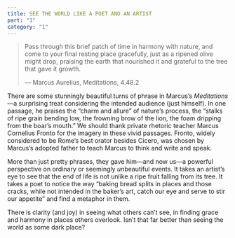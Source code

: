 ```yaml
---
title: SEE THE WORLD LIKE A POET AND AN ARTIST
part: "1"
category: "1"
---
```


> Pass through this brief patch of time in harmony with nature, and come to your final resting place gracefully, just as a ripened olive might drop, praising the earth that nourished it and grateful to the tree that gave it growth.
>
> — Marcus Aurelius, Meditations, 4.48.2

There are some stunningly beautiful turns of phrase in Marcus’s _Meditations_—a surprising treat considering the intended audience (just himself). In one passage, he praises the “charm and allure” of nature’s process, the “stalks of ripe grain bending low, the frowning brow of the lion, the foam dripping from the boar’s mouth.” We should thank private rhetoric teacher Marcus Cornelius Fronto for the imagery in these vivid passages. Fronto, widely considered to be Rome’s best orator besides Cicero, was chosen by Marcus’s adopted father to teach Marcus to think and write and speak.

More than just pretty phrases, they gave him—and now us—a powerful perspective on ordinary or seemingly *un*beautiful events. It takes an artist’s eye to see that the end of life is not unlike a ripe fruit falling from its tree. It takes a poet to notice the way “baking bread splits in places and those cracks, while not intended in the baker’s art, catch our eye and serve to stir our appetite” and find a metaphor in them.

There is clarity (and joy) in seeing what others can’t see, in finding grace and harmony in places others overlook. Isn’t that far better than seeing the world as some dark place?
